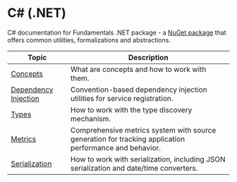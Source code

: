# C# (.NET)

C# documentation for Fundamentals .NET package - a [NuGet package](https://www.nuget.org/packages/Cratis.Fundamentals/) that offers common utilities, formalizations and abstractions.

| Topic | Description |
| ------- | ----------- |
| [Concepts](./concepts.md) | What are concepts and how to work with them. |
| [Dependency Injection](./dependency_injection.md) | Convention-based dependency injection utilities for service registration. |
| [Types](./types.md) | How to work with the type discovery mechanism. |
| [Metrics](./metrics/) | Comprehensive metrics system with source generation for tracking application performance and behavior. |
| [Serialization](./serialization/) | How to work with serialization, including JSON serialization and date/time converters. |

